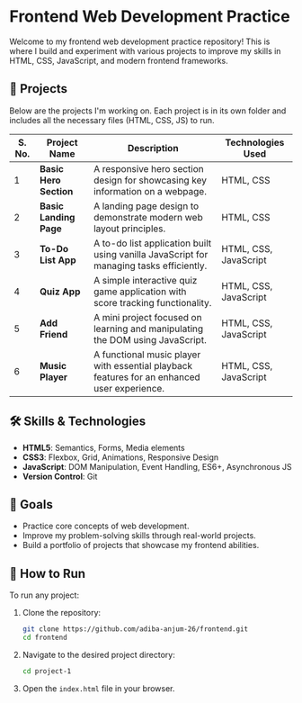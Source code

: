 # Frontend Web Development Practice

Welcome to my frontend web development practice repository! This is where I build and experiment with various projects to improve my skills in HTML, CSS, JavaScript, and modern frontend frameworks.

## 🚀 Projects

Below are the projects I'm working on. Each project is in its own folder and includes all the necessary files (HTML, CSS, JS) to run.

| S. No. | Project Name          | Description                                                                                      | Technologies Used       |
|--------|-----------------------|--------------------------------------------------------------------------------------------------|-------------------------|
| 1      | **Basic Hero Section** | A responsive hero section design for showcasing key information on a webpage.                    | HTML, CSS               |
| 2      | **Basic Landing Page** | A landing page design to demonstrate modern web layout principles.              | HTML, CSS               |
| 3      | **To-Do List App**     | A to-do list application built using vanilla JavaScript for managing tasks efficiently.   | HTML, CSS, JavaScript    |
| 4      | **Quiz App**           | A simple interactive quiz game application with score tracking functionality.                    | HTML, CSS, JavaScript    |
| 5      | **Add Friend**         | A mini project focused on learning and manipulating the DOM using JavaScript.                    | HTML, CSS, JavaScript    |
| 6      | **Music Player**       | A functional music player with essential playback features for an enhanced user experience.      | HTML, CSS, JavaScript    |

## 🛠️ Skills & Technologies

- **HTML5**: Semantics, Forms, Media elements
- **CSS3**: Flexbox, Grid, Animations, Responsive Design
- **JavaScript**: DOM Manipulation, Event Handling, ES6+, Asynchronous JS
- **Version Control**: Git

## 🎯 Goals

- Practice core concepts of web development.
- Improve my problem-solving skills through real-world projects.
- Build a portfolio of projects that showcase my frontend abilities.

## 🔧 How to Run

To run any project:

1. Clone the repository:

   ```bash
   git clone https://github.com/adiba-anjum-26/frontend.git
   cd frontend
   ```

2. Navigate to the desired project directory:

   ```bash
   cd project-1
   ```

3. Open the `index.html` file in your browser.

